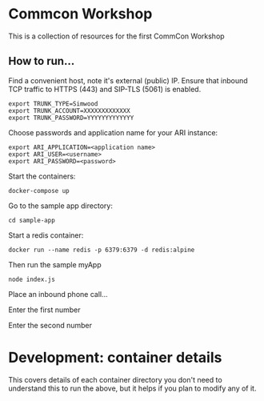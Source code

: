 # Commcon Workshop

This is a collection of resources for the first CommCon Workshop

## How to run...

Find a convenient host, note it's external (public) IP. Ensure that inbound TCP traffic to HTTPS (443) and SIP-TLS (5061) is enabled.
```
export TRUNK_TYPE=Simwood
export TRUNK_ACCOUNT=XXXXXXXXXXXXX
export TRUNK_PASSWORD=YYYYYYYYYYYYY
```
Choose passwords and application name for your ARI instance:
```
export ARI_APPLICATION=<application name>
export ARI_USER=<username>
export ARI_PASSWORD=<password>
```


Start the containers:
```
docker-compose up
```

Go to the sample app directory:
```
cd sample-app
```

Start a redis container:
```
docker run --name redis -p 6379:6379 -d redis:alpine
```

Then run the sample myApp
```
node index.js
```

Place an inbound phone call...

Enter the first number

Enter the second number

# Development: container details

This covers details of each container directory you don't need to understand this to run the above, but it helps if you plan to modify any of it.
